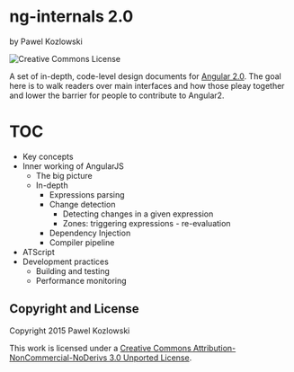 # ng-internals 2.0

by Pawel Kozlowski

![Creative Commons License](http://i.creativecommons.org/l/by-nc-nd/3.0/88x31.png)


A set of in-depth, code-level design documents for [Angular 2.0](https://github.com/angular/angular).
The goal here is to walk readers over main interfaces and how those pleay together and lower the barrier for people to contribute to Angular2.

# TOC

* Key concepts
* Inner working of AngularJS
    * The big picture
    * In-depth
        * Expressions parsing
        * Change detection
            * Detecting changes in a given expression
            * Zones: triggering expressions - re-evaluation
        * Dependency Injection
        * Compiler pipeline
* ATScript
* Development practices
    * Building and testing
    * Performance monitoring

## Copyright and License

  Copyright 2015 Pawel Kozlowski

  This work is licensed under a [Creative Commons Attribution-NonCommercial-NoDerivs 3.0 Unported License](http://creativecommons.org/licenses/by-nc-nd/3.0/).